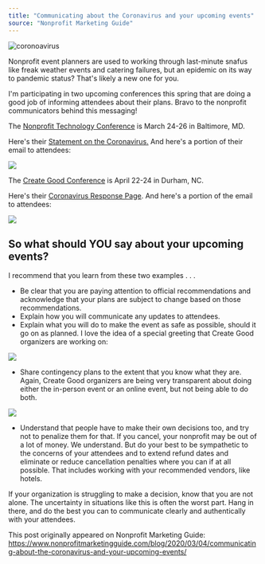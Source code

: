 ```yaml
---
title: "Communicating about the Coronavirus and your upcoming events"
source: "Nonprofit Marketing Guide"
---
```


![](https://www.nonprofitmarketingguide.com/blog/wp-content/uploads/2020/03/coronoavirus-700x350.jpg "coronoavirus")

Nonprofit event planners are used to working through last-minute snafus like freak weather events and catering failures, but an epidemic on its way to pandemic status? That's likely a new one for you.

I'm participating in two upcoming conferences this spring that are doing a good job of informing attendees about their plans. Bravo to the nonprofit communicators behind this messaging!

The [Nonprofit Technology Conference](https://www.nten.org/ntc/) is March 24-26 in Baltimore, MD.

Here's their [Statement on the Coronavirus.](https://www.nten.org/ntc/at-the-ntc/statement-about-the-coronavirus/) And here's a portion of their email to attendees:

![](https://www.nonprofitmarketingguide.com/blog/wp-content/uploads/2020/03/ntccoronavirus.jpg)

The [Create Good Conference](https://www.creategoodconference.com/) is April 22-24 in Durham, NC.

Here's their [Coronavirus Response Page](https://www.creategoodconference.com/coronavirus-response/). And here's a portion of the email to attendees:

![](https://www.nonprofitmarketingguide.com/blog/wp-content/uploads/2020/03/creategoodemailpartialcoronavirus.jpg)

So what should YOU say about your upcoming events?
--------------------------------------------------

I recommend that you learn from these two examples . . .

-   Be clear that you are paying attention to official recommendations and acknowledge that your plans are subject to change based on those recommendations.
-   Explain how you will communicate any updates to attendees.
-   Explain what you will do to make the event as safe as possible, should it go on as planned. I love the idea of a special greeting that Create Good organizers are working on:

![](https://www.nonprofitmarketingguide.com/blog/wp-content/uploads/2020/03/creategooddance-1024x216.jpg)

-   Share contingency plans to the extent that you know what they are. Again, Create Good organizers are being very transparent about doing either the in-person event or an online event, but not being able to do both.

![](https://www.nonprofitmarketingguide.com/blog/wp-content/uploads/2020/03/worst-case-1024x249.jpg)

-   Understand that people have to make their own decisions too, and try not to penalize them for that. If you cancel, your nonprofit may be out of a lot of money. We understand. But do your best to be sympathetic to the concerns of your attendees and to extend refund dates and eliminate or reduce cancellation penalties where you can if at all possible. That includes working with your recommended vendors, like hotels.

If your organization is struggling to make a decision, know that you are not alone. The uncertainty in situations like this is often the worst part. Hang in there, and do the best you can to communicate clearly and authentically with your attendees.

This post originally appeared on Nonprofit Marketing Guide: https://www.nonprofitmarketingguide.com/blog/2020/03/04/communicating-about-the-coronavirus-and-your-upcoming-events/
